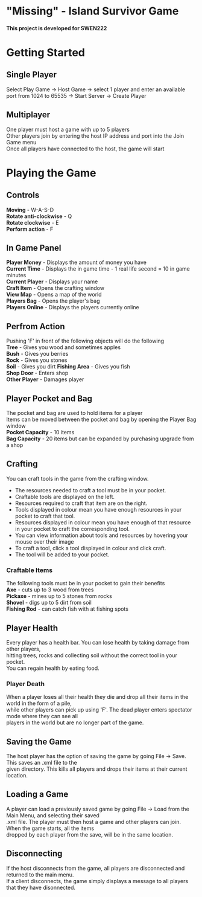 # "Missing" - Island Survivor Game

#### This project is developed for SWEN222

# Getting Started

## Single Player
Select Play Game -> Host Game -> select 1 player and enter an available port from 1024 to 65535 -> Start Server -> Create Player
## Multiplayer
One player must host a game with up to 5 players  
Other players join by entering the host IP address and port into the Join Game menu  
Once all players have connected to the host, the game will start

# Playing the Game

## Controls
**Moving** - W-A-S-D  
**Rotate anti-clockwise** - Q  
**Rotate clockwise** - E  
**Perform action** - F  

## In Game Panel

**Player Money** -  Displays the amount of money you have  
**Current Time** - Displays the in game time - 1 real life second = 10 in game minutes  
**Current Player** - Displays your name  
**Craft Item** - Opens the crafting window  
**View Map** - Opens a map of the world  
**Players Bag** - Opens the player's bag  
**Players Online** - Displays the players currently online

## Perfrom Action
Pushing 'F' in front of the following objects will do the following  
**Tree** - Gives you wood and sometimes apples  
**Bush** - Gives you berries  
**Rock** - Gives you stones  
**Soil** - Gives you dirt
**Fishing Area** - Gives you fish  
**Shop Door** - Enters shop  
**Other Player** - Damages player  

## Player Pocket and Bag
The pocket and bag are used to hold items for a player  
Items can be moved between the pocket and bag by opening the Player Bag window  
**Pocket Capacity** - 10 items  
**Bag Capacity** - 20 items but can be expanded by purchasing upgrade from a shop

## Crafting
You can craft tools in the game from the crafting window.  
  * The resources needed to craft a tool must be in your pocket.  
  * Craftable tools are displayed on the left.  
  * Resources required to craft that item are on the right.  
  * Tools displayed in colour mean you have enough resources in your pocket to craft that tool.  
  * Resources displayed in colour mean you have enough of that resource in your pocket to craft the corresponding tool.  
  * You can view information about tools and resources by hovering your mouse over their image
  * To craft a tool, click a tool displayed in colour and click craft.  
  * The tool will be added to your pocket.  

### Craftable Items
The following tools must be in your pocket to gain their benefits  
**Axe** - cuts up to 3 wood from trees  
**Pickaxe** - mines up to 5 stones from rocks  
**Shovel** - digs up to 5 dirt from soil  
**Fishing Rod** - can catch fish with at fishing spots

## Player Health
Every player has a health bar. You can lose health by taking damage from other players,   
hitting trees, rocks and collecting soil without the correct tool in your pocket.  
You can regain health by eating food.
### Player Death
When a player loses all their health they die and drop all their items in the world in the form of a pile,  
while other players can pick up using 'F'. The dead player enters spectator mode where they can see all  
players in the world but are no longer part of the game.

## Saving the Game
The host player has the option of saving the game by going File -> Save. This saves an .xml file to the  
given directory. This kills all players and drops their items at their current location.

## Loading a Game
A player can load a previously saved game by going File -> Load from the Main Menu, and selecting their saved  
.xml file. The player must then host a game and other players can join. When the game starts, all the items  
dropped by each player from the save, will be in the same location.

## Disconnecting
If the host disconnects from the game, all players are disconnected and returned to the main menu.  
If a client disconnects, the game simply displays a message to all players that they have disonnected.
